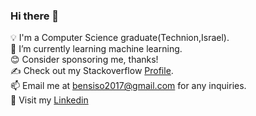 ### Hi there 👋

💡 I'm a Computer Science graduate(Technion,Israel).<br />
🌱 I’m currently learning machine learning.<br />
😊 Consider sponsoring me, thanks!<br />
✍️ Check out my Stackoverflow [Profile](https://stackoverflow.com/users/3973113/ben?tab=profile).<br />
📫 Email me at bensiso2017@gmail.com for any inquiries.<br />
🐧 Visit my [Linkedin](https://www.linkedin.com/in/ben-siso/)<br />
